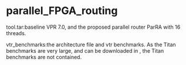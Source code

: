 # parallel_FPGA_routing


tool.tar:baseline VPR 7.0, and the proposed parallel router ParRA with 16 threads.

vtr_benchmarks:the architecture file and vtr benchmarks. As the Titan benchmarks are very large, and can be downloaded in , the Titan benchmarks are not contained.

